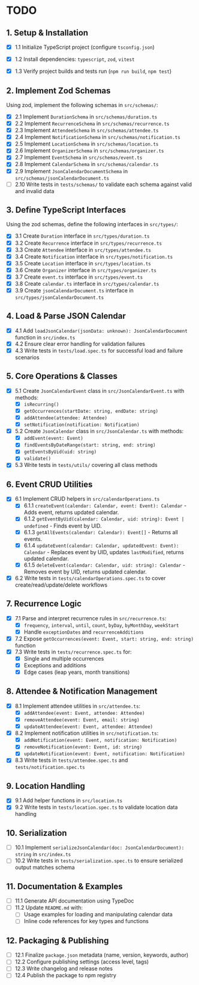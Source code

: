 # TODO

## 1. Setup & Installation

- [x] 1.1 Initialize TypeScript project (configure `tsconfig.json`)
- [x] 1.2 Install dependencies: `typescript`, `zod`, `vitest`
- [x] 1.3 Verify project builds and tests run (`npm run build`, `npm test`)


## 2. Implement Zod Schemas

Using zod, implement the following schemas in `src/schemas/`:

- [x] 2.1 Implement `DurationSchema` in `src/schemas/duration.ts`
- [x] 2.2 Implement `RecurrenceSchema` in `src/schemas/recurrence.ts`
- [x] 2.3 Implement `AttendeeSchema` in `src/schemas/attendee.ts`
- [x] 2.4 Implement `NotificationSchema` in `src/schemas/notification.ts`
- [x] 2.5 Implement `LocationSchema` in `src/schemas/location.ts`
- [x] 2.6 Implement `OrganizerSchema` in `src/schemas/organizer.ts`
- [x] 2.7 Implement `EventSchema` in `src/schemas/event.ts`
- [x] 2.8 Implement `CalendarSchema` in `src/schemas/calendar.ts`
- [x] 2.9 Implement `JsonCalendarDocumentSchema` in `src/schemas/jsonCalendarDocument.ts`
- [ ] 2.10 Write tests in `tests/schemas/` to validate each schema against valid and invalid data

## 3. Define TypeScript Interfaces

Using the zod schemas, define the following interfaces in `src/types/`:

- [x] 3.1 Create `Duration` interface in `src/types/duration.ts`
- [x] 3.2 Create `Recurrence` interface in `src/types/recurrence.ts`
- [x] 3.3 Create `Attendee` interface in `src/types/attendee.ts`
- [x] 3.4 Create `Notification` interface in `src/types/notification.ts`
- [x] 3.5 Create `Location` interface in `src/types/location.ts`
- [x] 3.6 Create `Organizer` interface in `src/types/organizer.ts`
- [x] 3.7 Create `event.ts` interface in `src/types/event.ts`
- [x] 3.8 Create `calendar.ts` interface in `src/types/calendar.ts`
- [x] 3.9 Create `jsonCalendarDocument.ts` interface in `src/types/jsonCalendarDocument.ts`

## 4. Load & Parse JSON Calendar
- [x] 4.1 Add `loadJsonCalendar(jsonData: unknown): JsonCalendarDocument` function in `src/index.ts`
- [x] 4.2 Ensure clear error handling for validation failures
- [x] 4.3 Write tests in `tests/load.spec.ts` for successful load and failure scenarios

## 5. Core Operations & Classes
- [x] 5.1 Create `JsonCalendarEvent` class in `src/JsonCalendarEvent.ts` with methods:
  - [x] `isRecurring()`
  - [x] `getOccurrences(startDate: string, endDate: string)`
  - [x] `addAttendee(attendee: Attendee)`
  - [x] `setNotification(notification: Notification)`
- [x] 5.2 Create `JsonCalendar` class in `src/JsonCalendar.ts` with methods:
  - [x] `addEvent(event: Event)`
  - [x] `findEventsByDateRange(start: string, end: string)`
  - [x] `getEventsByUid(uid: string)`
  - [x] `validate()`
- [x] 5.3 Write tests in `tests/utils/` covering all class methods

## 6. Event CRUD Utilities
- [x] 6.1 Implement CRUD helpers in `src/calendarOperations.ts`
  - [x] 6.1.1 `createEvent(calendar: Calendar, event: Event): Calendar` - Adds event, returns updated calendar.
  - [x] 6.1.2 `getEventByUid(calendar: Calendar, uid: string): Event | undefined` - Finds event by UID.
  - [x] 6.1.3 `getAllEvents(calendar: Calendar): Event[]` - Returns all events.
  - [x] 6.1.4 `updateEvent(calendar: Calendar, updatedEvent: Event): Calendar` - Replaces event by UID, updates `lastModified`, returns updated calendar.
  - [x] 6.1.5 `deleteEvent(calendar: Calendar, uid: string): Calendar` - Removes event by UID, returns updated calendar.
- [x] 6.2 Write tests in `tests/calendarOperations.spec.ts` to cover create/read/update/delete workflows

## 7. Recurrence Logic
- [x] 7.1 Parse and interpret recurrence rules in `src/recurrence.ts`:
  - [x] `frequency`, `interval`, `until`, `count`, `byDay`, `byMonthDay`, `weekStart`
  - [x] Handle `exceptionDates` and `recurrenceAdditions`
- [x] 7.2 Expose `getOccurrences(event: Event, start: string, end: string)` function
- [x] 7.3 Write tests in `tests/recurrence.spec.ts` for:
  - [x] Single and multiple occurrences
  - [x] Exceptions and additions
  - [x] Edge cases (leap years, month transitions)

## 8. Attendee & Notification Management
- [x] 8.1 Implement attendee utilities in `src/attendee.ts`:
  - [x] `addAttendee(event: Event, attendee: Attendee)`
  - [x] `removeAttendee(event: Event, email: string)`
  - [x] `updateAttendee(event: Event, attendee: Attendee)`
- [x] 8.2 Implement notification utilities in `src/notification.ts`:
  - [x] `addNotification(event: Event, notification: Notification)`
  - [x] `removeNotification(event: Event, id: string)`
  - [x] `updateNotification(event: Event, notification: Notification)`
- [x] 8.3 Write tests in `tests/attendee.spec.ts` and `tests/notification.spec.ts`

## 9. Location Handling
- [x] 9.1 Add helper functions in `src/location.ts`
- [x] 9.2 Write tests in `tests/location.spec.ts` to validate location data handling

## 10. Serialization
- [ ] 10.1 Implement `serializeJsonCalendar(doc: JsonCalendarDocument): string` in `src/index.ts`
- [ ] 10.2 Write tests in `tests/serialization.spec.ts` to ensure serialized output matches schema

## 11. Documentation & Examples
- [ ] 11.1 Generate API documentation using TypeDoc
- [ ] 11.2 Update `README.md` with:
  - [ ] Usage examples for loading and manipulating calendar data
  - [ ] Inline code references for key types and functions

## 12. Packaging & Publishing
- [ ] 12.1 Finalize `package.json` metadata (name, version, keywords, author)
- [ ] 12.2 Configure publishing settings (access level, tags)
- [ ] 12.3 Write changelog and release notes
- [ ] 12.4 Publish the package to npm registry 